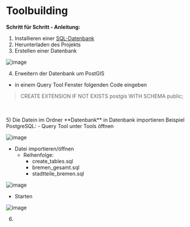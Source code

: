 # Toolbuilding

**Schritt für Schritt - Anleitung:**

1) Installieren einer [SQL-Datenbank](https://www.postgresql.org/download/)
2) Herunterladen des Projekts
3) Erstellen einer Datenbank

![image](https://user-images.githubusercontent.com/46625416/82147798-8686ac80-9850-11ea-8a90-6645a76c11c8.png)

 4) Erweitern der Datenbank um PostGIS
 - in einem Query Tool Fenster folgenden Code eingeben
 >CREATE EXTENSION IF NOT EXISTS postgis WITH SCHEMA public;
 <br>
 <br>
 5) Die Datein im Ordner **Datenbank** in Datenbank importieren
 Beispiel PostgreSQL:
 - Query Tool unter Tools öffnen
 
 ![image](https://user-images.githubusercontent.com/46625416/82147853-fc8b1380-9850-11ea-8317-bef941d526f0.png)
 
 - Datei importieren/öffnen
     - Reihenfolge:
         - create_tables.sql
         - bremen_gesamt.sql
         - stadtteile_bremen.sql
 
 ![image](https://user-images.githubusercontent.com/46625416/82147960-9652c080-9851-11ea-8164-7e66727e1c65.png)
 
 - Starten
 
 ![image](https://user-images.githubusercontent.com/46625416/82148025-1842e980-9852-11ea-8cb2-5f275119b3f6.png)
 
 6)
